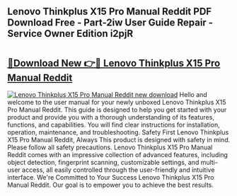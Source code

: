 ## Lenovo Thinkplus X15 Pro Manual Reddit PDF Download Free - Part-2iw User Guide Repair - Service Owner Edition i2pjR

# <h2><a href="http://bc16704.oget.top/?id=Lenovo+Thinkplus+X15+Pro+Manual+Reddit">🔗Download New 👉🔴 Lenovo Thinkplus X15 Pro Manual Reddit</a></h2>

[![Lenovo Thinkplus X15 Pro Manual Reddit new download](https://i.imgur.com/5g1atiW.png)](http://bc16704.oget.top/?id=Lenovo+Thinkplus+X15+Pro+Manual+Reddit)
Hello and welcome to the user manual for your newly unboxed Lenovo Thinkplus X15 Pro Manual Reddit. This guide is designed to help you get started with your product and provide you with a thorough understanding of its features, functions, and capabilities. You will find clear instructions for installation, operation, maintenance, and troubleshooting. Safety First Lenovo Thinkplus X15 Pro Manual Reddit, Always This product is designed with safety in mind. Please follow all safety precautions. Lenovo Thinkplus X15 Pro Manual Reddit comes with an impressive collection of advanced features, including object detection, fingerprint scanning, customizable settings, and multi-user access, all easily controlled through the user-friendly and intuitive interface. We're Committed to Your Success Lenovo Thinkplus X15 Pro Manual Reddit. Our goal is to empower you to achieve the best results.
